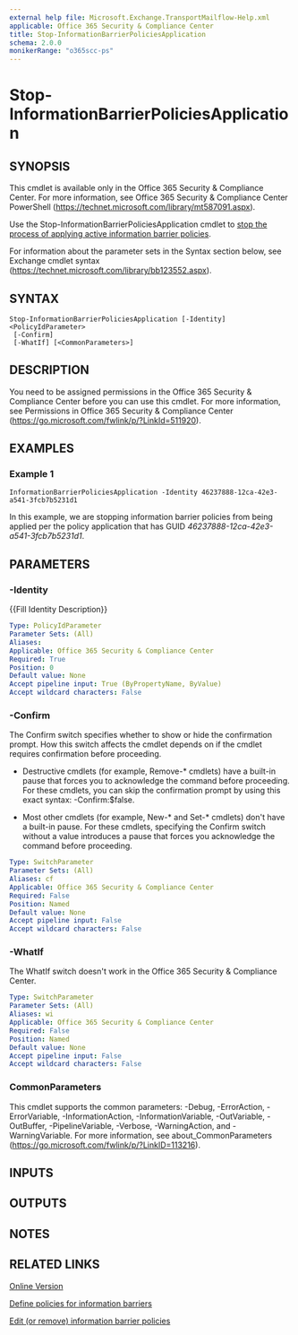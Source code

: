 ```yaml
---
external help file: Microsoft.Exchange.TransportMailflow-Help.xml
applicable: Office 365 Security & Compliance Center
title: Stop-InformationBarrierPoliciesApplication
schema: 2.0.0
monikerRange: "o365scc-ps"
---
```


# Stop-InformationBarrierPoliciesApplication

## SYNOPSIS
This cmdlet is available only in the Office 365 Security & Compliance Center. For more information, see Office 365 Security & Compliance Center PowerShell (https://technet.microsoft.com/library/mt587091.aspx).

Use the Stop-InformationBarrierPoliciesApplication cmdlet to [stop the process of applying active information barrier policies](https://docs.microsoft.com/office365/securitycompliance/information-barriers-edit-segments-policies.md#stop-a-policy-application). 

For information about the parameter sets in the Syntax section below, see Exchange cmdlet syntax (https://technet.microsoft.com/library/bb123552.aspx).

## SYNTAX

```
Stop-InformationBarrierPoliciesApplication [-Identity] <PolicyIdParameter>
 [-Confirm]
 [-WhatIf] [<CommonParameters>]
```

## DESCRIPTION
You need to be assigned permissions in the Office 365 Security & Compliance Center before you can use this cmdlet. For more information, see Permissions in Office 365 Security & Compliance Center (https://go.microsoft.com/fwlink/p/?LinkId=511920).

## EXAMPLES

### Example 1
```
InformationBarrierPoliciesApplication -Identity 46237888-12ca-42e3-a541-3fcb7b5231d1
```

In this example, we are stopping information barrier policies from being applied per the policy application that has GUID *46237888-12ca-42e3-a541-3fcb7b5231d1*.

## PARAMETERS

### -Identity
{{Fill Identity Description}}

```yaml
Type: PolicyIdParameter
Parameter Sets: (All)
Aliases:
Applicable: Office 365 Security & Compliance Center
Required: True
Position: 0
Default value: None
Accept pipeline input: True (ByPropertyName, ByValue)
Accept wildcard characters: False
```

### -Confirm
The Confirm switch specifies whether to show or hide the confirmation prompt. How this switch affects the cmdlet depends on if the cmdlet requires confirmation before proceeding.

- Destructive cmdlets (for example, Remove-\* cmdlets) have a built-in pause that forces you to acknowledge the command before proceeding. For these cmdlets, you can skip the confirmation prompt by using this exact syntax: -Confirm:$false.

- Most other cmdlets (for example, New-\* and Set-\* cmdlets) don't have a built-in pause. For these cmdlets, specifying the Confirm switch without a value introduces a pause that forces you acknowledge the command before proceeding.

```yaml
Type: SwitchParameter
Parameter Sets: (All)
Aliases: cf
Applicable: Office 365 Security & Compliance Center
Required: False
Position: Named
Default value: None
Accept pipeline input: False
Accept wildcard characters: False
```

### -WhatIf
The WhatIf switch doesn't work in the Office 365 Security & Compliance Center.

```yaml
Type: SwitchParameter
Parameter Sets: (All)
Aliases: wi
Applicable: Office 365 Security & Compliance Center
Required: False
Position: Named
Default value: None
Accept pipeline input: False
Accept wildcard characters: False
```

### CommonParameters
This cmdlet supports the common parameters: -Debug, -ErrorAction, -ErrorVariable, -InformationAction, -InformationVariable, -OutVariable, -OutBuffer, -PipelineVariable, -Verbose, -WarningAction, and -WarningVariable. For more information, see about_CommonParameters (https://go.microsoft.com/fwlink/p/?LinkID=113216).

## INPUTS

###  

## OUTPUTS

###  

## NOTES

## RELATED LINKS

[Online Version](https://docs.microsoft.com/powershell/module/exchange/policy-and-compliance/stop-informationbarrierpoliciesapplication)

[Define policies for information barriers](https://docs.microsoft.com/office365/securitycompliance/information-barriers-policies)

[Edit (or remove) information barrier policies](https://docs.microsoft.com/office365/securitycompliance/information-barriers-edit-segments-policies)
